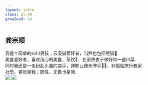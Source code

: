 ```yaml
---
layout: intro
class: pl-40
growSeed: 14
---
```


## 龚宗顺

<div class="leading-10 opacity-80 mr-60 mt-4">
我是个简单的四川男孩；云吸猫爱好者，当然也包括熊猫🐼.<br>
美食爱好者，喜欢用心的美食，茶饮🍵，在家热衷于做好每一道川菜.<br>
同时我还是一名纷乱头脑的奕手，非职业德州牌手✋🏻，非孤独旅行者家.<br>
社恐，紧张是我；随性，无畏也是我.<br>
</div>

<img src="/anthony-hi.png" v-click absolute top-32 right-30 w-40 />
<img src="/hi.png" v-after absolute top-27 right-20 w-8 rotate-10 delay-300 />

<div flex="~ gap2">

</div>
